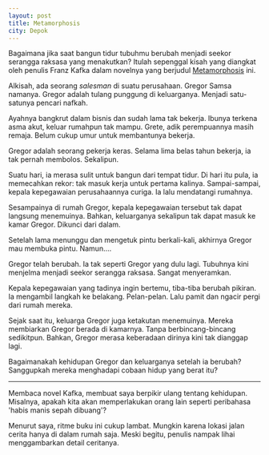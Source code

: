 ```yaml
---
layout: post
title: Metamorphosis
city: Depok
---
```

Bagaimana jika saat bangun tidur tubuhmu berubah menjadi seekor serangga raksasa yang menakutkan? Itulah sepenggal kisah yang diangkat oleh penulis Franz Kafka dalam novelnya yang berjudul [Metamorphosis](https://www.goodreads.com/book/show/485894.The_Metamorphosis) ini. 

Alkisah, ada seorang _salesman_ di suatu perusahaan. Gregor Samsa namanya. Gregor adalah tulang punggung di keluarganya. Menjadi satu-satunya pencari nafkah.

Ayahnya bangkrut dalam bisnis dan sudah lama tak bekerja. Ibunya terkena asma akut, keluar rumahpun tak mampu. Grete, adik perempuannya masih remaja. Belum cukup umur untuk membantunya bekerja.

Gregor adalah seorang pekerja keras. Selama lima belas tahun bekerja, ia tak pernah membolos. Sekalipun. 

Suatu hari, ia merasa sulit untuk bangun dari tempat tidur. Di hari itu pula, ia memecahkan rekor: tak masuk kerja untuk pertama kalinya. Sampai-sampai, kepala kepegawaian perusahaannya curiga. Ia lalu mendatangi rumahnya.

Sesampainya di rumah Gregor, kepala kepegawaian tersebut tak dapat langsung menemuinya. Bahkan, keluarganya sekalipun tak dapat masuk ke kamar Gregor. Dikunci dari dalam. 

Setelah lama menunggu dan mengetuk pintu berkali-kali, akhirnya Gregor mau membuka pintu. Namun....

Gregor telah berubah. Ia tak seperti Gregor yang dulu lagi. Tubuhnya kini menjelma menjadi seekor serangga raksasa. Sangat menyeramkan.

Kepala kepegawaian yang tadinya ingin bertemu, tiba-tiba berubah pikiran. Ia mengambil langkah ke belakang. Pelan-pelan. Lalu pamit dan ngacir pergi dari rumah mereka.

Sejak saat itu, keluarga Gregor juga ketakutan menemuinya. Mereka membiarkan Gregor berada di kamarnya. Tanpa berbincang-bincang sedikitpun. Bahkan, Gregor merasa keberadaan dirinya kini tak dianggap lagi.

Bagaimanakah kehidupan Gregor dan keluarganya setelah ia berubah? Sanggupkah mereka menghadapi cobaan hidup yang berat itu?

***

Membaca novel Kafka, membuat saya berpikir ulang tentang kehidupan. Misalnya, apakah kita akan memperlakukan orang lain seperti peribahasa 'habis manis sepah dibuang'?

Menurut saya, ritme buku ini cukup lambat. Mungkin karena lokasi jalan cerita hanya di dalam rumah saja. Meski begitu, penulis nampak lihai menggambarkan detail ceritanya.
